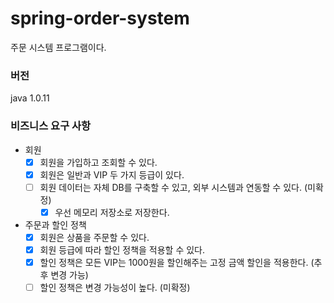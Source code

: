 # spring-order-system
주문 시스템 프로그램이다.

### 버전
java 1.0.11
<br>

### 비즈니스 요구 사항
- 회원
  - [X] 회원을 가입하고 조회할 수 있다.
  - [X] 회원은 일반과 VIP 두 가지 등급이 있다.
  - [ ] 회원 데이터는 자체 DB를 구축할 수 있고, 외부 시스템과 연동할 수 있다. (미확정)
    - [X] 우선 메모리 저장소로 저장한다.
- 주문과 할인 정책
  - [X] 회원은 상품을 주문할 수 있다.
  - [X] 회원 등급에 따라 할인 정책을 적용할 수 있다.
  - [X] 할인 정책은 모든 VIP는 1000원을 할인해주는 고정 금액 할인을 적용한다. (추후 변경 가능)
  - [ ] 할인 정책은 변경 가능성이 높다. (미확정)
